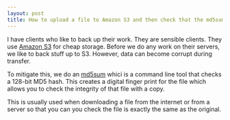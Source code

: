 ```yaml
---
layout: post
title: How to upload a file to Amazon S3 and then check that the md5sum matches
---
```

I have clients who like to back up their work. They are sensible clients. They use [Amazon S3](https://en.wikipedia.org/wiki/Amazon_S3) for cheap storage. Before we do any work on their servers, we like to back stuff up to S3. However, data can become corrupt during transfer.

To mitigate this, we do an [md5sum](https://en.wikipedia.org/wiki/Md5sum) whici is a command line tool that checks a 128-bit MD5 hash. This creates a digital finger print for the file which allows you to check the integrity of that file with a copy.

This is usually used when downloading a file from the internet or from a server so that you can you check the file is exactly the same as the original. 